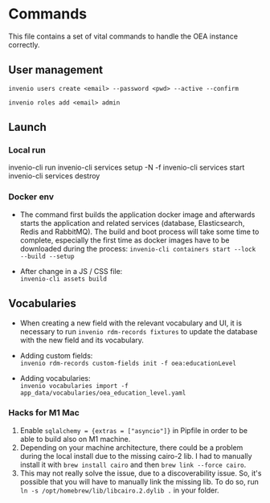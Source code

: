 # Commands

This file contains a set of vital commands to handle the OEA instance correctly.


## User management

`invenio users create <email> --password <pwd> --active --confirm`

`invenio roles add <email> admin`




## Launch

### Local run
invenio-cli run
invenio-cli services setup -N -f
invenio-cli services start
invenio-cli services destroy

### Docker env

* The command first builds the application docker image and afterwards
starts the application and related services (database, Elasticsearch, Redis
and RabbitMQ). The build and boot process will take some time to complete,
especially the first time as docker images have to be downloaded during the
process: `invenio-cli containers start --lock --build --setup`


* After change in a JS / CSS file:  
`invenio-cli assets build`


## Vocabularies

* When creating a new field with the relevant vocabulary and UI, it is necessary to run `invenio rdm-records fixtures` to update the database with the new field and its vocabulary.

* Adding custom fields:  
`invenio rdm-records custom-fields init -f oea:educationLevel`

* Adding vocabularies:  
`invenio vocabularies import -f app_data/vocabularies/oea_education_level.yaml`

### Hacks for M1 Mac

1. Enable `sqlalchemy = {extras = ["asyncio"]}` in Pipfile in order to be able
   to build also on M1 machine.
2. Depending on your machine architecture, there could be a problem during the local install due to the missing cairo-2 lib. I had to manually install it with `brew install cairo` and then `brew link --force cairo`.
3. This may not really solve the issue, due to a discoverability issue. So, it's possible that you will have to manually link the missing lib. To do so, run `ln -s /opt/homebrew/lib/libcairo.2.dylib .` in your folder.

